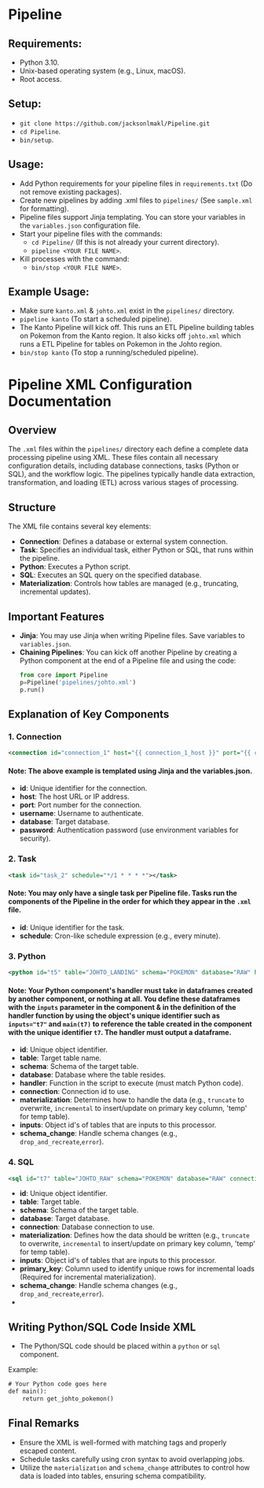 # Pipeline

## Requirements:
- Python 3.10.
- Unix-based operating system (e.g., Linux, macOS).
- Root access.
## Setup:
- ``git clone https://github.com/jacksonlmakl/Pipeline.git``
- ``cd Pipeline``.
- ``bin/setup``.


## Usage:
- Add Python requirements for your pipeline files in ``requirements.txt`` (Do not remove existing packages).
- Create new pipelines by adding .xml files to ``pipelines/`` (See ``sample.xml`` for formatting).
- Pipeline files support Jinja templating. You can store your variables in the ``variables.json`` configuration file.
- Start your pipeline files with the commands:
  	- ``cd Pipeline/`` (If this is not already your current directory).
	- ``pipeline <YOUR FILE NAME>``.
- Kill processes with the command:
	- ``bin/stop <YOUR FILE NAME>``.
 ## Example Usage:
 - Make sure ``kanto.xml`` & ``johto.xml`` exist in the ``pipelines/`` directory.
 - ``pipeline kanto`` (To start a scheduled pipeline).
 - The Kanto Pipeline will kick off. This runs an ETL Pipeline building tables on Pokemon from the Kanto region. It also kicks off ``johto.xml`` which runs a ETL Pipeline for tables on Pokemon in the Johto region.
 - ``bin/stop kanto`` (To stop a running/scheduled pipeline).


# **Pipeline XML Configuration Documentation**

## **Overview**

The `.xml` files within the ``pipelines/`` directory each define a complete data processing pipeline using XML. These files contain all necessary configuration details, including database connections, tasks (Python or SQL), and the workflow logic. The pipelines typically handle data extraction, transformation, and loading (ETL) across various stages of processing.

## **Structure**

The XML file contains several key elements:
- **Connection**: Defines a database or external system connection.
- **Task**: Specifies an individual task, either Python or SQL, that runs within the pipeline.
- **Python**: Executes a Python script.
- **SQL**: Executes an SQL query on the specified database.
- **Materialization**: Controls how tables are managed (e.g., truncating, incremental updates).

## **Important Features**
- **Jinja**: You may use Jinja when writing Pipeline files. Save variables to ``variables.json``.
- **Chaining Pipelines**: You can kick off another Pipeline by creating a Python component at the end of a Pipeline file and using the code:
	```python
	from core import Pipeline
	p=Pipeline('pipelines/johto.xml')
	p.run()
	```
  
  
## **Explanation of Key Components**

### **1. Connection**
```xml
<connection id="connection_1" host="{{ connection_1_host }}" port="{{ connection_1_port }}" username="{{ connection_1_username }}" database="{{ connection_1_database }}" password="{{ connection_1_password }}"></connection>
```
#### Note: The above example is templated using Jinja and the variables.json.

- **id**: Unique identifier for the connection.
- **host**: The host URL or IP address.
- **port**: Port number for the connection.
- **username**: Username to authenticate.
- **database**: Target database.
- **password**: Authentication password (use environment variables for security).

### **2. Task**
```xml
<task id="task_2" schedule="*/1 * * * *"></task>
```
#### Note: You may only have a single task per Pipeline file. Tasks run the components of the Pipeline in the order for which they appear in the ``.xml`` file.

- **id**: Unique identifier for the task.
- **schedule**: Cron-like schedule expression (e.g., every minute).

### **3. Python**
```xml
<python id="t5" table="JOHTO_LANDING" schema="POKEMON" database="RAW" handler="main" connection="connection_1" materialization="truncate" inputs="" schema_change="drop_and_recreate">
```
#### Note: Your Python component's handler must take in dataframes created by another component, or nothing at all. You define these dataframes with the ``inputs`` parameter in the component & in the definition of the handler function by using the object's unique identifier such as ``inputs="t7"`` and ``main(t7)`` to reference the table created in the component with the unique identifier ``t7``. The handler must output a dataframe. 

- **id**: Unique object identifier.
- **table**: Target table name.
- **schema**: Schema of the target table.
- **database**: Database where the table resides.
- **handler**: Function in the script to execute (must match Python code).
- **connection**: Connection id to use.
- **materialization**: Determines how to handle the data (e.g., `truncate` to overwrite, `incremental` to insert/update on primary key column, 'temp' for temp table).
- **inputs**: Object id's of tables that are inputs to this processor. 
- **schema_change**: Handle schema changes (e.g., `drop_and_recreate`,`error`).

### **4. SQL**
```xml
<sql id="t7" table="JOHTO_RAW" schema="POKEMON" database="RAW" connection="connection_1" materialization="incremental" primary_key="name" inputs="t6" schema_change="drop_and_recreate">
```
- **id**: Unique object identifier.
- **table**: Target table.
- **schema**: Schema of the target table.
- **database**: Target database.
- **connection**: Database connection to use.
- **materialization**: Defines how the data should be written (e.g., `truncate` to overwrite, `incremental` to insert/update on primary key column, 'temp' for temp table).
- **inputs**: Object id's of tables that are inputs to this processor.
- **primary_key**: Column used to identify unique rows for incremental loads (Required for incremental materialization).
- **schema_change**: Handle schema changes (e.g., `drop_and_recreate`,`error`).
- 
## **Writing Python/SQL Code Inside XML**

- The Python/SQL code should be placed within a `python` or `sql` component.
  
Example:
```xml
# Your Python code goes here
def main():
    return get_johto_pokemon()
```

## **Final Remarks**

- Ensure the XML is well-formed with matching tags and properly escaped content.
- Schedule tasks carefully using cron syntax to avoid overlapping jobs.
- Utilize the `materialization` and `schema_change` attributes to control how data is loaded into tables, ensuring schema compatibility.
